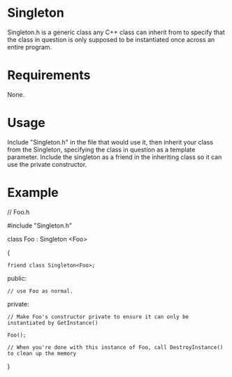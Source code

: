 # Singleton
Singleton.h is a generic class any C++ class can inherit from to specify that the class in question is only supposed to be instantiated once across an entire program. 

# Requirements 
None.

# Usage
Include "Singleton.h" in the file that would use it, then inherit your class from the Singleton, specifying the class in question as a template parameter. Include the singleton as a friend in the inheriting class so it can use the private constructor.

# Example

// Foo.h

\#include "Singleton.h"

class Foo : Singleton \<Foo\>

{

	friend class Singleton<Foo>;

public:

	// use Foo as normal.
	
private:

	// Make Foo's constructor private to ensure it can only be instantiated by GetInstance()
	
	Foo();

	// When you're done with this instance of Foo, call DestroyInstance() to clean up the memory
	
}
